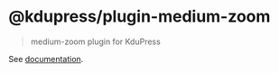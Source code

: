 # @kdupress/plugin-medium-zoom

> medium-zoom plugin for KduPress

See [documentation](https://kdupress.web.app/plugin/official/plugin-medium-zoom.html).

